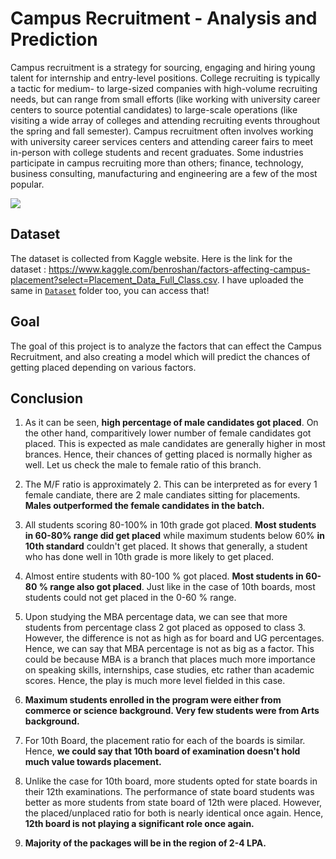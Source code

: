 # Campus Recruitment - Analysis and Prediction
Campus recruitment is a strategy for sourcing, engaging and hiring young talent for internship and entry-level positions. College recruiting is typically a tactic for medium- to large-sized companies with high-volume recruiting needs, but can range from small efforts (like working with university career centers to source potential candidates) to large-scale operations (like visiting a wide array of colleges and attending recruiting events throughout the spring and fall semester). Campus recruitment often involves working with university career services centers and attending career fairs to meet in-person with college students and recent graduates. Some industries participate in campus recruiting more than others; finance, technology, business consulting, manufacturing and engineering are a few of the most popular.

![](https://github.com/abhisheks008/ML-ProjectKart/blob/patch-29/Campus%20Recruitment%20-%20Analysis%20and%20Prediction/Images/camp13.jpg)

## Dataset
The dataset is collected from Kaggle website. Here is the link for the dataset : https://www.kaggle.com/benroshan/factors-affecting-campus-placement?select=Placement_Data_Full_Class.csv. I have uploaded the same in [`Dataset`](https://github.com/abhisheks008/ML-ProjectKart/tree/patch-29/Campus%20Recruitment%20-%20Analysis%20and%20Prediction/Dataset) folder too, you can access that!

## Goal
The goal of this project is to analyze the factors that can effect the Campus Recruitment, and also creating a model which will predict the chances of getting placed depending on various factors.


## Conclusion
1. As it can be seen, **high percentage of male candidates got placed**. On the other hand, comparitively lower number of female candidates got placed. This is expected as male candidates are generally higher in most brances. Hence, their chances of getting placed is normally higher as well. Let us check the male to female ratio of this branch.

2. The M/F ratio is approximately 2. This can be interpreted as for every 1 female candiate, there are 2 male candiates sitting for placements. **Males outperformed the female candidates in the batch.**

3. All students scoring 80-100% in 10th grade got placed. **Most students in 60-80% range did get placed** while maximum students below 60% **in 10th standard** couldn't get placed. It shows that generally, a student who has done well in 10th grade is more likely to get placed.

4. Almost entire students with 80-100 % got placed. **Most students in 60-80 % range also got placed**. Just like in the case of 10th boards, most students could not get placed in the 0-60 % range.

5. Upon studying the MBA percentage data, we can see that more students from percentage class 2 got placed as opposed to class 3. However, the difference is not as high as for board and UG percentages. Hence, we can say that MBA percentage is not as big as a factor. This could be because MBA is a branch that places much more importance on speaking skills, internships, case studies, etc rather than academic scores. Hence, the play is much more level fielded in this case.

6. **Maximum students enrolled in the program were either from commerce or science background. Very few students were from Arts background.**

7. For 10th Board, the placement ratio for each of the boards is similar. Hence, **we could say that 10th board of examination doesn't hold much value towards placement.**

8. Unlike the case for 10th board, more students opted for state boards in their 12th examinations. The performance of state board students was better as more students from state board of 12th were placed. However, the placed/unplaced ratio for both is nearly identical once again. Hence, **12th board is not playing a significant role once again.**

9. **Majority of the packages will be in the region of 2-4 LPA.**


